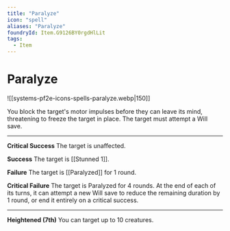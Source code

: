 ```yaml
---
title: "Paralyze"
icon: "spell"
aliases: "Paralyze"
foundryId: Item.G9126BY0rgdHlLit
tags:
  - Item
---
```


# Paralyze
![[systems-pf2e-icons-spells-paralyze.webp|150]]

You block the target's motor impulses before they can leave its mind, threatening to freeze the target in place. The target must attempt a Will save.

* * *

**Critical Success** The target is unaffected.

**Success** The target is [[Stunned 1]].

**Failure** The target is [[Paralyzed]] for 1 round.

**Critical Failure** The target is Paralyzed for 4 rounds. At the end of each of its turns, it can attempt a new Will save to reduce the remaining duration by 1 round, or end it entirely on a critical success.

* * *

**Heightened (7th)** You can target up to 10 creatures.
